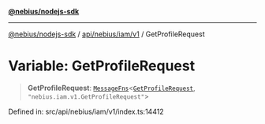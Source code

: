 [**@nebius/nodejs-sdk**](../../../../../README.md)

***

[@nebius/nodejs-sdk](../../../../../README.md) / [api/nebius/iam/v1](../README.md) / GetProfileRequest

# Variable: GetProfileRequest

> **GetProfileRequest**: [`MessageFns`](../../../../../runtime/protos/core/interfaces/MessageFns.md)\<[`GetProfileRequest`](../interfaces/GetProfileRequest.md), `"nebius.iam.v1.GetProfileRequest"`\>

Defined in: src/api/nebius/iam/v1/index.ts:14412
